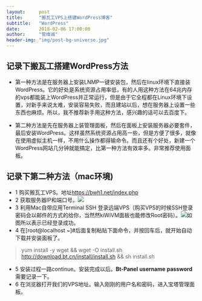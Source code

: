 ```yaml
---
layout:     post
title:      "搬瓦工VPS上搭建WordPress博客"
subtitle:   "WordPress"
date:       2018-02-06 17:00:00
author:     "管维诚"
header-img: "img/post-bg-universe.jpg"
---
```


## 记录下搬瓦工搭建WordPress方法
* 第一种方法是在服务器上安装LNMP一键安装包，然后在linux环境下直接装WordPress。它的好处是系统资源占用率低，有的人用这种方法在64兆内存的vps都能装上WordPress并正常运行，但是由于它全程都在Linux环境下设置，对新手来说太难，安装容易失败，而且建站以后，想在服务器上设置一些东西也麻烦。所以，我不推荐新手用这种方法，感兴趣的话可以去百度下。

* 第二种方法是先在服务器上装管理面板，然后在面板上安装服务器必要套件，最后安装WordPress。这样虽然系统资源占用高一些，但是方便了很多，就像在使用虚拟主机一样，不用什么操作都得输命令。而且还有个好处，新建一个WordPress网站几分钟就能搞定，比第一种方法有效率多。非常推荐使用面板。

## 记录下第二种方法（mac环境)
* 1 购买搬瓦工VPS。地址<https://bwh1.net/index.php>
* 2 获取服务器IP和端口号。![](http://p2bzzkn05.bkt.clouddn.com/18-2-6/82357460.jpg)
* 3 利用Mac自带应用Terminal SSH 登录远端VPS（购买VPS的时候SSH登录密码会以邮件的方式的给你，当然然kiWiVM面板也能修改Root密码）。![](http://p2bzzkn05.bkt.clouddn.com/18-2-6/55737477.jpg)如图所以表示已经登录成功。
* 4 在[root@localhost ~]#后面复制粘贴下面命令，并按回车后，就开始自动下载并安装面板了。
>yum install -y wget && wget -O install.sh http://download.bt.cn/install/install.sh && sh install.sh
  
* 5 安装过程一路continue。安装完成以后。**Bt-Panel** **username** **password** 需要记录一下。
* 6 在浏览器打开我们的VPS地址。输入刚刚的用户名和密码，进入宝塔管理面板。
